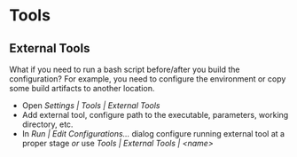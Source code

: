 # Tools

## External Tools
What if you need to run a bash script before/after you build the configuration? For example, you need to configure the environment or copy some build artifacts to another location.

* Open _Settings | Tools | External Tools_
* Add external tool, configure path to the executable, parameters, working directory, etc.
* In _Run | Edit Configurations..._ dialog configure running external tool at a proper stage _or_ use _Tools | External Tools | \<name\>_